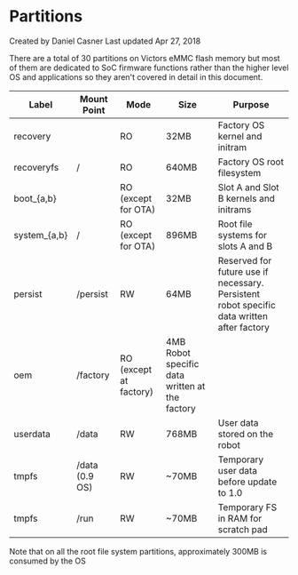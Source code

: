 # Partitions

Created by Daniel Casner Last updated Apr 27, 2018

There are a total of 30 partitions on Victors eMMC flash memory but most of them are dedicated to SoC firmware functions rather than the higher level OS and applications so they aren't covered in detail in this document.

|Label      |Mount Point|Mode| Size | Purpose  |
|-----------|-----------|----|------|----------|
|recovery   |           | RO | 32MB | Factory OS kernel and initram|
|recoveryfs | /         | RO | 640MB| Factory OS root filesystem|
|boot_{a,b} |           | RO (except for OTA)|32MB |Slot A and Slot B kernels and initrams|
system_{a,b}| /         | RO (except for OTA)|896MB|Root file systems for slots A and B|
|persist	|/persist   | RW | 64MB | Reserved for future use if necessary.  Persistent robot specific data written after factory|
|oem        | /factory  | RO (except at factory) | 4MB	Robot specific data written at the factory|
|userdata   | /data     | RW | 768MB | User data stored on the robot|
|tmpfs      | /data (0.9 OS)|RW|~70MB| Temporary user data before update to 1.0|
|tmpfs      | /run      | RW | ~70MB | Temporary FS in RAM for scratch pad|

Note that on all the root file system partitions, approximately 300MB is consumed by the OS